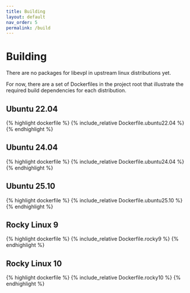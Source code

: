 ```yaml
---
title: Building
layout: default
nav_order: 5
permalink: /build
---
```


# Building

There are no packages for libevpl in upstream linux distributions yet. 

For now, there are a set of Dockerfiles in the project root that illustrate the required build dependencies for each distribution.

## Ubuntu 22.04

{% highlight dockerfile %}
{% include_relative Dockerfile.ubuntu22.04 %}
{% endhighlight %}

## Ubuntu 24.04

{% highlight dockerfile %}
{% include_relative Dockerfile.ubuntu24.04 %}
{% endhighlight %}

## Ubuntu 25.10

{% highlight dockerfile %}
{% include_relative Dockerfile.ubuntu25.10 %}
{% endhighlight %}

## Rocky Linux 9

{% highlight dockerfile %}
{% include_relative Dockerfile.rocky9 %}
{% endhighlight %}

## Rocky Linux 10

{% highlight dockerfile %}
{% include_relative Dockerfile.rocky10 %}
{% endhighlight %}